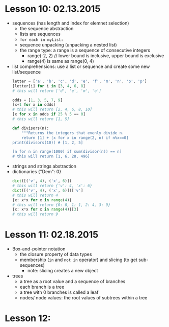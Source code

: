 # Lesson 10: 02.13.2015
* sequences (has length and index for elemnet selection)
  * the sequence abstraction
  * lists are sequences
  * `for each in myList:`
  * sequence unpacking (unpacking a nested list)
  * the range type: a range is a sequence of consecutive integers
    * range(-2, 2) // lower bound is inclusive, upper bound is exclusive
    * range(4) is same as range(0, 4)
* list comprehensions: use a list or sequence and create some new list/sequence
  ```py
  letter = ['a', 'b', 'c', 'd', 'e', 'f', 'm', 'n', 'o', 'p']
  [letter[i] for i in [3, 4, 6, 8]
  # this will return ['d', 'e', 'm', 'o']

  odds = [1, 3, 5, 7, 9]
  [x+1 for x in odds]
  # this will return [2, 4, 6, 8, 10]
  [x for x in odds if 25 % 5 == 0]
  # this will return [1, 5]

  def divisors(n):
      """Returns the integers that evenly divide n.
      return [1] + [x for x in range(2, n) if n%x==0]
  print(divisors(10)) # [1, 2, 5]

  [n for n in range(1000) if sum(divisor(n)) == n]
  # this will return [1, 6, 28, 496]
  ```
* strings and strings abstraction
* dictionaries {"Dem": 0}
  ```py
  dict([('v', 4), ('x', 6)])
  # this will return {'v': 4, 'x': 6}
  dict([('v', 4), ('x', 6)])['v']
  # this will return 4
  {x: x*x for x in range(4)}
  # this will return {0: 0, 1: 1, 2: 4, 3: 9}
  {x: x*x for x in range(4)}[3]
  # this will return 9
  ```

# Lesson 11: 02.18.2015
* Box-and-pointer notation
  * the closure property of data types
  * membership (`in` and `not in` operator) and slicing (to get sub-sequences)
    * note: slicing creates a new object
* trees
  * a tree as a root value and a sequence of branches
  * each branch is a tree
  * a tree with 0 branches is called a leaf
  * nodes/ node values: the root values of subtrees within a tree
  



# Lesson 12:
